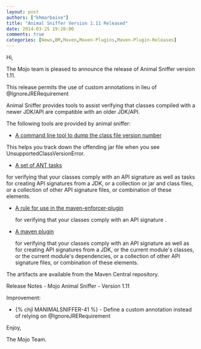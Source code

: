 ```yaml
---
layout: post
authors: ["khmarbaise"]
title: "Animal Sniffer Version 1.11 Released"
date: 2014-03-25 19:20:00
comments: true
categories: [News,BM,Maven,Maven-Plugins,Maven-Plugin-Releases]
---
```

Hi,

The Mojo team is pleased to announce the release of Animal Sniffer version 1.11.

This release permits the use of custom annotations in lieu of
@IgnoreJRERequirement

Animal Sniffer provides tools to assist verifying that classes
compiled with a newer JDK/API are compatible with an older JDK/API.

The following tools are provided by animal sniffer:

 * [A command line tool to dump the class file version number](http://mojo.codehaus.org/animal-sniffer/animal-sniffer/index.html)

 This helps you track down the offending jar file when you see
  UnsupportedClassVersionError.

 * [A set of ANT tasks](http://mojo.codehaus.org/animal-sniffer/animal-sniffer-ant-tasks/index.html)

  for verifying that your classes comply with an API signature as well
  as tasks for creating API signatures from a JDK, or a collection or
  jar and class files, or a collection of other API signature files, or
  combination of these elements.

* [A rule for use in the maven-enforcer-plugin](http://mojo.codehaus.org/animal-sniffer/animal-sniffer-enforcer-rule/index.html)

  for verifying that your classes comply with an API signature .

* [A maven plugin](http://mojo.codehaus.org/animal-sniffer-maven-plugin/index.html)

  for verifying that your classes comply with an API signature as well as
for creating API signatures from a JDK, or the current module's
classes, or the current module's dependencies, or a collection of
other API signature files, or combination of these elements.

The artifacts are available from the Maven Central repository.

Release Notes - Mojo Animal Sniffer - Version 1.11

Improvement:

 * {% chjl MANIMALSNIFFER-41 %} - Define a custom annotation instead of relying on @IgnoreJRERequirement

 Enjoy,

The Mojo Team.

